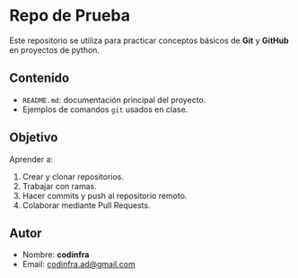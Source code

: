 # Repo de Prueba

Este repositorio se utiliza para practicar conceptos básicos de **Git** y **GitHub** en proyectos de python.

## Contenido

- `README.md`: documentación principal del proyecto.
- Ejemplos de comandos `git` usados en clase.

## Objetivo

Aprender a:
1. Crear y clonar repositorios.
2. Trabajar con ramas.
3. Hacer commits y push al repositorio remoto.
4. Colaborar mediante Pull Requests.

## Autor
- Nombre: **codinfra**
- Email: codinfra.ad@gmail.com
